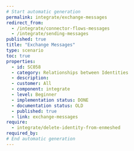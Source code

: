 ```yaml
---
# Start automatic generation
permalink: integrate/exchange-messages
redirect_from:
  - /integrate/connector-flows-messages
  - /integrate/sending-messages
published: true
title: "Exchange Messages"
type: scenario
toc: true
properties:
  - id: SC058
  - category: Relationships between Identities
  - description:
  - customer: All
  - component: integrate
  - level: Beginner
  - implementation status: DONE
  - documentation status: OLD
  - published: true
  - link: exchange-messages
require:
  - integrate/delete-identity-from-enmeshed
required_by:
# End automatic generation
---
```

